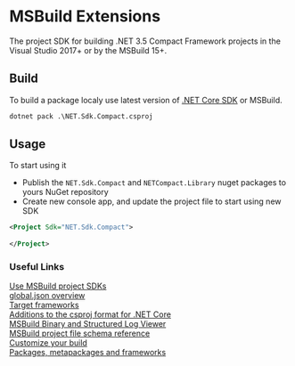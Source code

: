 # MSBuild Extensions

The project SDK for building .NET 3.5 Compact Framework projects in the Visual Studio 2017+ or by the MSBuild 15+.  

## Build

To build a package localy use latest version of [.NET Core SDK](https://dotnet.microsoft.com/download) or MSBuild.  

```cmd
dotnet pack .\NET.Sdk.Compact.csproj
```

## Usage

To start using it

- Publish the `NET.Sdk.Compact` and `NETCompact.Library` nuget packages to yours NuGet repository
- Create new console app, and update the project file to start using new SDK

``` xml
<Project Sdk="NET.Sdk.Compact">
    
</Project>
```

### Useful Links

[Use MSBuild project SDKs](https://docs.microsoft.com/en-us/visualstudio/msbuild/how-to-use-project-sdk?view=vs-2017)  
[global.json overview](https://docs.microsoft.com/en-us/dotnet/core/tools/global-json)  
[Target frameworks](https://docs.microsoft.com/en-us/dotnet/standard/frameworks)  
[Additions to the csproj format for .NET Core](https://docs.microsoft.com/en-us/dotnet/core/tools/csproj)  
[MSBuild Binary and Structured Log Viewer](http://msbuildlog.com)  
[MSBuild project file schema reference](https://docs.microsoft.com/en-us/visualstudio/msbuild/msbuild-project-file-schema-reference?view=vs-2017)  
[Customize your build](https://docs.microsoft.com/en-us/visualstudio/msbuild/customize-your-build?view=vs-2017)  
[Packages, metapackages and frameworks](https://docs.microsoft.com/en-us/dotnet/core/packages)  
